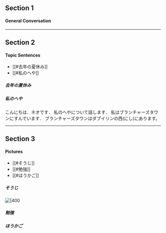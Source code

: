 ## Section 1
#### General Conversation


****
## Section 2
#### Topic Sentences
- [[#去年の夏休み]]
- [[#私のへや]]

##### 去年の夏休み 


##### 私のへや
こんにちは．ネオです．
私のへやについて話します．
私はブランチャーズタウンにすんでいます．
ブランチャーズタウンはダブイリンの西(にし)にあります。


****
## Section 3
#### Pictures
- [[#そうじ]]
- [[#勉強]]
- [[#ほうかご]]

##### そうじ
![|400](https://i.imgur.com/XPHqWos.jpeg)




##### 勉強


##### ほうかご
